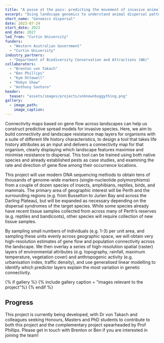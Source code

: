 ```yaml
---
title: "A posse at the pass: predicting the movement of invasive animal species in Western Australia"
excerpt: "Using landscape genomics to understand animal dispersal patterns."
short_name: "Genomics dispersal"
date: 2023-07-24
start_date: 2023
end_date: 2027
led_from: "Curtin University"
funders:
  - "Western Australian Government"
  - "Curtin University"
industry_partners:
  - "Department of Biodiversity Conservation and Attractions (WA)"
collaborators:
  - "Brenton von Takach"
  - "Ben Phillips"
  - "Kym Ottewell"
  - "Robyn Shaw"
  - "Anthony Santoro"
header:
  teaser: "assets/images/projects/unknownbuggything.png"
gallery:
  - image_path: 
    image_caption: 
---
```


Connectivity maps based on gene flow across landscapes can help us construct predictive spread models for invasive species. Here, we aim to build connectivity and landscape resistance map layers for organisms with a suite of different life history characteristics, to design a tool that takes life history attributes as an input and delivers a connectivity map for that organism, clearly displaying which landscape features maximise and minimise resistance to dispersal. This tool can be trained using both native species and already established pests as case studies, and examining the rate and direction of gene flow among their occurrence locations.

This project will use modern DNA sequencing methods to obtain tens of thousands of genome-wide markers (single-nucleotide polymorphisms) from a couple of dozen species of insects, amphibians, reptiles, birds, and mammals. The primary area of geographic interest will be Perth and the surrounding regions (e.g. from Busselton to Jurien Bay and across the Darling Plateau), but will be expanded as necessary depending on the dispersal syndromes of the target species. While some species already have recent tissue samples collected from across many of Perth’s reserves (e.g. reptiles and bandicoots), other species will require collection of new tissue samples.

By sampling small numbers of individuals (e.g. 1-3) per unit area, and sampling these units evenly across geographic space, we will obtain very high-resolution estimates of gene flow and population connectivity across the landscape. We then overlay a series of high-resolution spatial (raster) layers of environmental attributes (e.g. topography, rainfall, maximum temperature, vegetation cover) and anthropogenic activity (e.g. urbanisation index, traffic density), and use generalised linear modelling to identify which predictor layers explain the most variation in genetic connectivity.


{% if gallery %}
{% include gallery caption = "images relevant to the project"%}
{% endif %}

## Progress

This project is currently being developed, with Dr von Takach and colleagues seeking Honours, Masters and PhD students to contribute to both this project and the complementary project spearheaded by Prof Phillips. Please get in touch with Brenton or Ben if you are interested in joining the team!